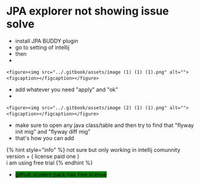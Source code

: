# JPA explorer not showing issue solve

* install JPA BUDDY plugin
* go to setting of intellij
* then
*

    <figure><img src="../.gitbook/assets/image (1) (1) (1).png" alt=""><figcaption></figcaption></figure>
* add whatever you need "apply" and "ok"
*

    <figure><img src="../.gitbook/assets/image (2) (1) (1).png" alt=""><figcaption></figcaption></figure>
* make sure to open any java class/table and then try to find that "flyway init mig" and "flyway diff mig"
* that's how you can add

{% hint style="info" %}
not sure but only working in intellij comunnity version + ( license paid one )\
i am using free trial
{% endhint %}

* <mark style="background-color:green;">github student pack has free license</mark>
